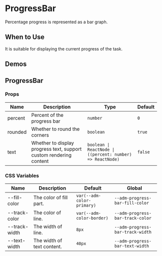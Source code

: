 # ProgressBar

Percentage progress is represented as a bar graph.

## When to Use

It is suitable for displaying the current progress of the task.

## Demos

<code src="./demos/demo1.tsx"></code>

<code src="./demos/demo2.tsx"></code>

## ProgressBar

### Props

| Name    | Description                                                        | Type                                                       | Default |
| ------- | ------------------------------------------------------------------ | ---------------------------------------------------------- | ------- |
| percent | Percent of the progress bar                                        | `number`                                                   | `0`     |
| rounded | Whether to round the corners                                       | `boolean`                                                  | `true`  |
| text    | Whether to display progress text, support custom rendering content | `boolean \| ReactNode \| ((percent: number) => ReactNode)` | `false` |

### CSS Variables

| Name          | Description                | Default                    | Global                           |
| ------------- | -------------------------- | -------------------------- | -------------------------------- |
| --fill-color  | The color of fill part.    | `var(--adm-color-primary)` | `--adm-progress-bar-fill-color`  |
| --track-color | The color of line.         | `var(--adm-color-border)`  | `--adm-progress-bar-track-color` |
| --track-width | The width of line.         | `8px`                      | `--adm-progress-bar-track-width` |
| --text-width  | The width of text content. | `40px`                     | `--adm-progress-bar-text-width`  |
